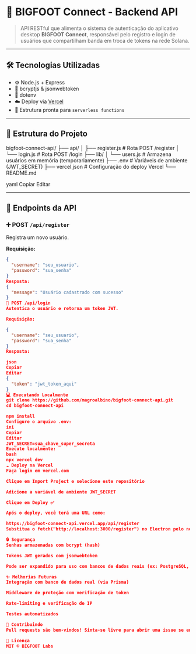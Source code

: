 # 🧠 BIGFOOT Connect - Backend API

> API RESTful que alimenta o sistema de autenticação do aplicativo desktop **BIGFOOT Connect**, responsável pelo registro e login de usuários que compartilham banda em troca de tokens na rede Solana.

---

## 🛠️ Tecnologias Utilizadas

- ⚙️ Node.js + Express
- 🔐 bcryptjs & jsonwebtoken
- 🧪 dotenv
- ☁️ Deploy via [Vercel](https://vercel.com/)
- 📁 Estrutura pronta para `serverless functions`

---

## 📁 Estrutura do Projeto

bigfoot-connect-api/
├── api/
│ ├── register.js # Rota POST /register
│ └── login.js # Rota POST /login
├── lib/
│ └── users.js # Armazena usuários em memória (temporariamente)
├── .env # Variáveis de ambiente (JWT_SECRET)
├── vercel.json # Configuração do deploy Vercel
└── README.md

yaml
Copiar
Editar

---

## 🔐 Endpoints da API

### ➕ POST `/api/register`

Registra um novo usuário.

**Requisição:**
```json
{
  "username": "seu_usuario",
  "password": "sua_senha"
}
Resposta:
{
  "message": "Usuário cadastrado com sucesso"
}
🔑 POST /api/login
Autentica o usuário e retorna um token JWT.

Requisição:

{
  "username": "seu_usuario",
  "password": "sua_senha"
}
Resposta:

json
Copiar
Editar
{
  "token": "jwt_token_aqui"
}
💻 Executando Localmente
git clone https://github.com/magroalbino/bigfoot-connect-api.git
cd bigfoot-connect-api

npm install
Configure o arquivo .env:
ini
Copiar
Editar
JWT_SECRET=sua_chave_super_secreta
Execute localmente:
bash
npx vercel dev
☁️ Deploy na Vercel
Faça login em vercel.com

Clique em Import Project e selecione este repositório

Adicione a variável de ambiente JWT_SECRET

Clique em Deploy ✅

Após o deploy, você terá uma URL como:

https://bigfoot-connect-api.vercel.app/api/register
Substitua o fetch("http://localhost:3000/register") no Electron pelo novo link da Vercel!

🔒 Segurança
Senhas armazenadas com bcrypt (hash)

Tokens JWT gerados com jsonwebtoken

Pode ser expandido para uso com bancos de dados reais (ex: PostgreSQL, MongoDB)

✨ Melhorias Futuras
Integração com banco de dados real (via Prisma)

Middleware de proteção com verificação de token

Rate-limiting e verificação de IP

Testes automatizados

🤝 Contribuindo
Pull requests são bem-vindos! Sinta-se livre para abrir uma issue se encontrar algum bug ou sugerir melhorias.

📝 Licença
MIT © BIGFOOT Labs
